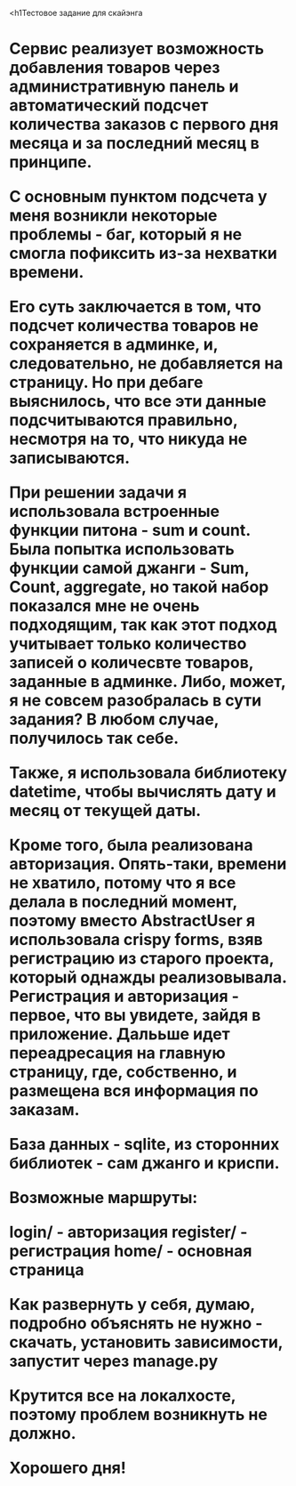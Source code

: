 <h1Тестовое задание для скайэнга<h1>

Сервис реализует возможность добавления товаров через административную панель и автоматический подсчет количества заказов с первого дня месяца и за последний месяц в принципе.

С основным пунктом подсчета у меня возникли некоторые проблемы - баг, который я не смогла пофиксить из-за нехватки времени.

Его суть заключается в том, что подсчет количества товаров не сохраняется в админке, и, следовательно, не добавляется на страницу. Но при дебаге выяснилось, что все эти данные подсчитываются правильно, несмотря на то, что никуда не записываются.

При решении задачи я использовала встроенные функции питона - sum и count. Была попытка использовать функции самой джанги - Sum, Count, aggregate, но такой набор показался мне не очень подходящим, так как этот подход учитывает только количество
записей о количесвте товаров, заданные в админке. Либо, может, я не совсем разобралась в сути задания? В любом случае, получилось так себе.

Также, я использовала библиотеку datetime, чтобы вычислять дату и месяц от текущей даты.

Кроме того, была реализована авторизация. Опять-таки, времени не хватило, потому что я все делала в последний момент, поэтому вместо AbstractUser я использовала crispy forms, взяв регистрацию из старого проекта, который однажды
реализовывала. Регистрация и авторизация - первое, что вы увидете, зайдя в приложение. Далььше идет переадресация на главную страницу, где, собственно, и размещена вся информация по заказам.

База данных - sqlite, из сторонних библиотек - сам джанго и криспи. 

Возможные маршруты: 

login/ - авторизация
register/ - регистрация
home/ - основная страница

Как развернуть у себя, думаю, подробно объяснять не нужно - скачать, установить зависимости, запустит через manage.py 

Крутится все на локалхосте, поэтому проблем возникнуть не должно. 

Хорошего дня!

